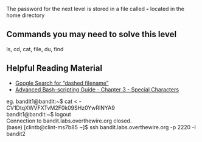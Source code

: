 The password for the next level is stored in a file called **-** located in the home directory

## Commands you may need to solve this level

ls, cd, cat, file, du, find

## Helpful Reading Material

-   [Google Search for “dashed filename”](https://www.google.com/search?q=dashed+filename)
-   [Advanced Bash-scripting Guide - Chapter 3 - Special Characters](http://tldp.org/LDP/abs/html/special-chars.html)

eg. bandit1@bandit:~$ cat < -  
CV1DtqXWVFXTvM2F0k09SHz0YwRINYA9  
bandit1@bandit:~$ logout  
Connection to bandit.labs.overthewire.org closed.  
(base) [clintb@clint-ms7b85 ~]$ ssh bandit.labs.overthewire.org -p 2220 -l bandit2